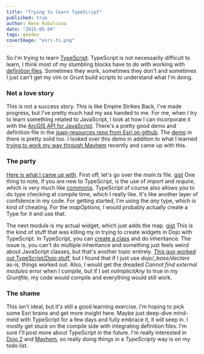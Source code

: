 ```yaml
---
title: "Trying to learn TypeScript"
published: true
author: Rene Rubalcava
date: "2015-05-04"
tags: geodev
coverImage: "esri-ts.png"
---
```


So I'm trying to learn [TypeScript](http://www.typescriptlang.org/). TypeScript is not necessarily difficult to learn, I think most of my stumbling blocks have to do with working with [definition files](https://typescript.codeplex.com/wikipage?title=Writing%20Definition%20%28.d.ts%29%20Files). Sometimes they work, sometimes they don't and sometimes I just can't get my vim or Grunt build scripts to understand what I'm doing.

### Not a love story

This is not a success story. This is like Empire Strikes Back, I've made progress, but I've pretty much had my ass handed to me. For me, when I try to learn something related to JavaScript, I look at how I can incorporate it with the [ArcGIS API for JavaScript](https://developers.arcgis.com/javascript/). There's a pretty good demo and definition file in the [jsapi-resources repo from Esri on github](https://github.com/Esri/jsapi-resources/tree/master/typescript). The [demo](https://github.com/Esri/jsapi-resources/tree/master/typescript/demo) in there is pretty solid too. I looked over this demo in addition to what I learned [trying to work my way through Mayhem](http://odoe.net/blog/learning-mayhem/) recently and came up with this.

### The party

[Here is what I came up with](https://github.com/odoe/esrijs-ts). First off, let's go over the _main.ts_ file. [gist](https://gist.github.com/odoe/e34b075a0d4c8d18877e) One thing to note, if you are new to TypeScript, is the use of _import_ and _require_, which is very much like [commonjs](https://egghead.io/lessons/nodejs-commonjs-basics-introduction). TypeScript of course also allows you to do type checking at compile time, which I really like. It's like another layer of confidence in my code. For getting started, I'm using the _any_ type, which is kind of cheating. For the _mapOptions_, I would probably actually create a Type for it and use that.

The next module is my actual widget, which just adds the map. [gist](https://gist.github.com/odoe/699faedd1d192d10c713) This is the kind of stuff that was killing my in trying to create widgets in Dojo with TypeScript. In TypeScript, you can [create a class](http://www.johnpapa.net/typescriptpost3/) and do inheritance. The issue is, you can't do multiple inheritance and something just feels weird about JavaScript classes, but that's another topic entirely. [This guy worked out TypeScript/Dojo stuff](http://allibec.com/typescript-and-dojo-part-2), but I found that if I just use _dojo/\_base/declare_ as-is, things worked out. Also, I would get the dreaded _Cannot find external modules_ error when I compile, but if I set _noImplicitAny_ to true in my _Gruntfile_, my code would compile and everything would still work.

### The shame

This isn't ideal, but it's still a good learning exercise. I'm hoping to pick some Esri brains and get more insight here. Maybe just deep-dive mind-meld with TypeScript for a few days and fully embrace it, it will seep in. I mostly get stuck on the compile side with integrating definition files. I'm sure I'll post more about TypeScript in the future. I'm really interested in [Dojo 2](https://github.com/dojo/dojo2) and [Mayhem](https://sitepen.github.io/mayhem/guide/#what-is-mayhem), so really doing things in a _TypeScripty_ way is on my todo list.
